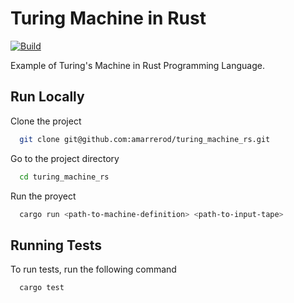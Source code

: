 
# Turing Machine in Rust


[![Build](https://github.com/amarrerod/turing_machine_rs/actions/workflows/cargo.yml/badge.svg)](https://github.com/amarrerod/turing_machine_rs/actions/workflows/cargo.yml)


Example of Turing's Machine in Rust Programming Language.


## Run Locally

Clone the project

```bash
  git clone git@github.com:amarrerod/turing_machine_rs.git
```

Go to the project directory

```bash
  cd turing_machine_rs
```

Run the proyect 

```bash
  cargo run <path-to-machine-definition> <path-to-input-tape>
```

  
## Running Tests

To run tests, run the following command

```bash
  cargo test
```

  